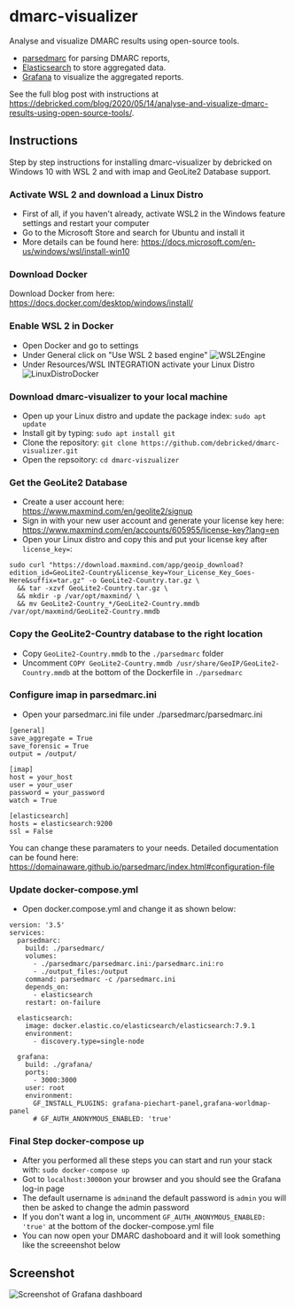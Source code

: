 # dmarc-visualizer

Analyse and visualize DMARC results using open-source tools.

* [parsedmarc](https://github.com/domainaware/parsedmarc) for parsing DMARC reports,
* [Elasticsearch](https://www.elastic.co/) to store aggregated data.
* [Grafana](https://grafana.com/) to visualize the aggregated reports.

See the full blog post with instructions at https://debricked.com/blog/2020/05/14/analyse-and-visualize-dmarc-results-using-open-source-tools/.

## Instructions
Step by step instructions for installing dmarc-visualizer by debricked on Windows 10 with WSL 2 and with imap and GeoLite2 Database support.

### Activate WSL 2 and download a Linux Distro
* First of all, if you haven't already, activate WSL2 in the Windows feature settings and restart your computer
* Go to the Microsoft Store and search for Ubuntu and install it
* More details can be found here: https://docs.microsoft.com/en-us/windows/wsl/install-win10

### Download Docker
Download Docker from here: https://docs.docker.com/desktop/windows/install/

### Enable WSL 2 in Docker
* Open Docker and go to settings 
* Under General click on "Use WSL 2 based engine"
![WSL2Engine](https://user-images.githubusercontent.com/56894465/132823439-4262e2ef-2de0-4ee3-b000-1d4acd61b137.PNG)
* Under Resources/WSL INTEGRATION activate your Linux Distro
![LinuxDistroDocker](https://user-images.githubusercontent.com/56894465/132823716-0aa72d93-08bd-4485-9638-6f64b455c495.PNG)

### Download dmarc-visualizer to your local machine
* Open up your Linux distro and update the package index: `sudo apt update`
* Install git by typing: `sudo apt install git`
* Clone the repository: `git clone https://github.com/debricked/dmarc-visualizer.git`
* Open the repsoitory: `cd dmarc-viszualizer`

### Get the GeoLite2 Database
* Create a user account here: https://www.maxmind.com/en/geolite2/signup
* Sign in with your new user account and generate your license key here: https://www.maxmind.com/en/accounts/605955/license-key?lang=en
* Open your Linux distro and copy this and put your license key after `license_key=`: 
```
sudo curl "https://download.maxmind.com/app/geoip_download?edition_id=GeoLite2-Country&license_key=Your_License_Key_Goes-Here&suffix=tar.gz" -o GeoLite2-Country.tar.gz \
  && tar -xzvf GeoLite2-Country.tar.gz \
  && mkdir -p /var/opt/maxmind/ \
  && mv GeoLite2-Country_*/GeoLite2-Country.mmdb /var/opt/maxmind/GeoLite2-Country.mmdb
```
### Copy the GeoLite2-Country database to the right location
* Copy `GeoLite2-Country.mmdb` to the `./parsedmarc` folder
* Uncomment `COPY GeoLite2-Country.mmdb /usr/share/GeoIP/GeoLite2-Country.mmdb` at the bottom of the Dockerfile in `./parsedmarc`

### Configure imap in parsedmarc.ini
* Open your parsedmarc.ini file under ./parsedmarc/parsedmarc.ini
```
[general]
save_aggregate = True
save_forensic = True
output = /output/

[imap]
host = your_host
user = your_user
password = your_password
watch = True

[elasticsearch]
hosts = elasticsearch:9200
ssl = False
```
You can change these paramaters to your needs. Detailed documentation can be found here: https://domainaware.github.io/parsedmarc/index.html#configuration-file

### Update docker-compose.yml
* Open docker.compose.yml and change it as shown below:
```
version: '3.5'
services:
  parsedmarc:
    build: ./parsedmarc/
    volumes:
      - ./parsedmarc/parsedmarc.ini:/parsedmarc.ini:ro
      - ./output_files:/output
    command: parsedmarc -c /parsedmarc.ini
    depends_on:
      - elasticsearch
    restart: on-failure

  elasticsearch:
    image: docker.elastic.co/elasticsearch/elasticsearch:7.9.1
    environment:
      - discovery.type=single-node

  grafana:
    build: ./grafana/
    ports:
      - 3000:3000
    user: root
    environment:
      GF_INSTALL_PLUGINS: grafana-piechart-panel,grafana-worldmap-panel
      # GF_AUTH_ANONYMOUS_ENABLED: 'true'
```
### Final Step docker-compose up
* After you performed all these steps you can start and run your stack with:
`sudo docker-compose up`
* Got to `localhost:3000`on your browser and you should see the Grafana log-in page
* The default username is `admin`and the default password is `admin` you will then be asked to change the admin password
* If you don't want a log in, uncomment `GF_AUTH_ANONYMOUS_ENABLED: 'true'` at the bottom of the docker-compose.yml file
* You can now open your DMARC dashoboard and it will look something like the screeenshot below

## Screenshot

![Screenshot of Grafana dashboard](/big_screenshot.png?raw=true)
